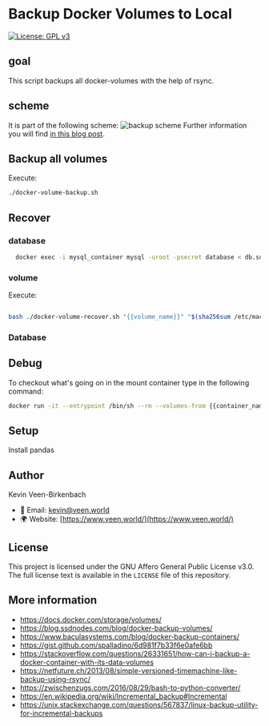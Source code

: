 # Backup Docker Volumes to Local
[![License: GPL v3](https://img.shields.io/badge/License-GPL%20v3-blue.svg)](./LICENSE.txt)

## goal
This script backups all docker-volumes with the help of rsync.

## scheme
It is part of the following scheme:
![backup scheme](https://www.veen.world/wp-content/uploads/2020/12/server-backup-768x567.jpg)
Further information you will find [in this blog post](https://www.veen.world/2020/12/26/how-i-backup-dedicated-root-servers/).

## Backup all volumes
Execute:

```bash
./docker-volume-backup.sh
```

## Recover

### database
```bash
  docker exec -i mysql_container mysql -uroot -psecret database < db.sql
```

### volume
Execute:

```bash

bash ./docker-volume-recover.sh "{{volume_name}}" "$(sha256sum /etc/machine-id | head -c 64)" "{{version_to_recover}}"

```

### Database

## Debug
To checkout what's going on in the mount container type in the following command:

```bash
docker run -it --entrypoint /bin/sh --rm --volumes-from {{container_name}} -v /Backups/:/Backups/ kevinveenbirkenbach/alpine-rsync
```

## Setup
Install pandas

## Author

Kevin Veen-Birkenbach  
- 📧 Email: [kevin@veen.world](mailto:kevin@veen.world)
- 🌍 Website: [https://www.veen.world/](https://www.veen.world/)

## License

This project is licensed under the GNU Affero General Public License v3.0. The full license text is available in the `LICENSE` file of this repository.

## More information
- https://docs.docker.com/storage/volumes/
- https://blog.ssdnodes.com/blog/docker-backup-volumes/
- https://www.baculasystems.com/blog/docker-backup-containers/
- https://gist.github.com/spalladino/6d981f7b33f6e0afe6bb
- https://stackoverflow.com/questions/26331651/how-can-i-backup-a-docker-container-with-its-data-volumes
- https://netfuture.ch/2013/08/simple-versioned-timemachine-like-backup-using-rsync/
- https://zwischenzugs.com/2016/08/29/bash-to-python-converter/
- https://en.wikipedia.org/wiki/Incremental_backup#Incremental
- https://unix.stackexchange.com/questions/567837/linux-backup-utility-for-incremental-backups
